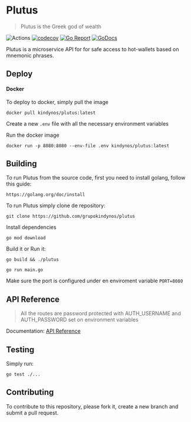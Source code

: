 # Plutus
> Plutus is the Greek god of wealth

![Actions](https://github.com/grupokindynos/plutus/workflows/Plutus/badge.svg)
[![codecov](https://codecov.io/gh/grupokindynos/plutus/branch/master/graph/badge.svg)](https://codecov.io/gh/grupokindynos/plutus)
[![Go Report](https://goreportcard.com/badge/github.com/grupokindynos/plutus)](https://goreportcard.com/report/github.com/grupokindynos/plutus) 
[![GoDocs](https://godoc.org/github.com/grupokindynos/plutus?status.svg)](http://godoc.org/github.com/grupokindynos/plutus)

Plutus is a microservice API for for safe access to hot-wallets based on mnemonic phrases.


## Deploy

#### Docker

To deploy to docker, simply pull the image
```
docker pull kindynos/plutus:latest
```
Create a new `.env` file with all the necessary environment variables

Run the docker image
```
docker run -p 8080:8080 --env-file .env kindynos/plutus:latest 
```

## Building

To run Plutus from the source code, first you need to install golang, follow this guide:
```
https://golang.org/doc/install
```

To run Plutus simply clone de repository:

```
git clone https://github.com/grupokindynos/plutus 
```

Install dependencies
```
go mod download
```

Build it or Run it:
```
go build && ./plutus
```
```
go run main.go
```

Make sure the port is configured under en enviroment variable `PORT=8080`


## API Reference

> All the routes are password protected with AUTH_USERNAME and AUTH_PASSWORD set on environment variables

Documentation: [API Reference](https://documenter.getpostman.com/view/4345063/SVfUs7CX?version=latest)

## Testing

Simply run:
```
go test ./...
```

## Contributing

To contribute to this repository, please fork it, create a new branch and submit a pull request.